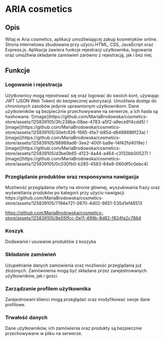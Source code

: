 <h1>ARIA cosmetics</h1>
<h2>Opis</h2>
<p>Witaj w Aria cosmetics, aplikacji umożliwiającej zakup kosmetyków online. 
  Strona internetowa zbudowana przy użyciu HTML, CSS, JavaScript oraz Express.js. 
  Aplikacja zawiera funkcje rejestracji użytkownika, logowania oraz umożliwia składanie zamówień zarówno z rejestracją, jak i bez niej. 
</p>
<h2>Funkcje</h2>
<h3>Logowanie i rejestracja</h3>
<p>
  Użytkownicy mogą rejestrować się oraz logować do swoich kont, używając JWT (JSON Web Token) do bezpiecznej autoryzacji. Umożliwia dostęp do chronionych zasobów jedynie uprawnionym użytkownikom.
  Dane użytkowników są bezpiecznie przechowywane na serwerze, a ich hasła są hashowane.
  ![image](https://github.com/MariaBrodowska/cosmetics-store/assets/125839105/3fc238ba-08ae-4783-a5f2-a9ece914cdd5)
  ![image](https://github.com/MariaBrodowska/cosmetics-store/assets/125839105/30efc926-1665-4fa7-b85d-d8488886f23a)
![image](https://github.com/MariaBrodowska/cosmetics-store/assets/125839105/98989ad6-3ee2-400f-ba9e-14f42fd4019e)
![image](https://github.com/MariaBrodowska/cosmetics-store/assets/125839105/d3be0b65-d123-4a44-a464-c3132bb00527)
![image](https://github.com/MariaBrodowska/cosmetics-store/assets/125839105/0c030fb0-b285-4583-84e8-060df5c0ebc4)


</p>
<h3>Przeglądanie produktów oraz responsywna nawigacja</h3>
<p>
  Możliwość przeglądania oferty na stronie głównej, wyszukiwania frazy oraz wyświetlania produków po kategorii przy użyciu nawigacji.
  https://github.com/MariaBrodowska/cosmetics-store/assets/125839105/7194e721-0870-4d02-9851-535d1ef48513
  

https://github.com/MariaBrodowska/cosmetics-store/assets/125839105/8e55ffcc-0e11-499b-8d82-f824fa2c7864


</p>
<h3>Koszyk</h3>
<p>Dodawanie i usuwanie produktów z koszyka</p>
<h3>Składanie zamówień</h3>
<p>Uzupełnianie danych zamówienia oraz możliwość przeglądania już złożonych. Zamównienia mogą być składane przez zarejestrowanych użytkowników, jak i gości.</p>
<h3>Zarządzanie profilem użytkownika</h3>
<p>
  Zarejestrowani klienci mogą przeglądać oraz modyfikować swoje dane profilowe.
</p>
<h3>Trwałość danych</h3>
<p>
  Dane użytkowników, ich zamówienia oraz produkty są bezpiecznie przechowywane w pliku na serwerze.
</p>
